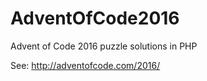 # AdventOfCode2016

Advent of Code 2016 puzzle solutions in PHP

See: http://adventofcode.com/2016/

